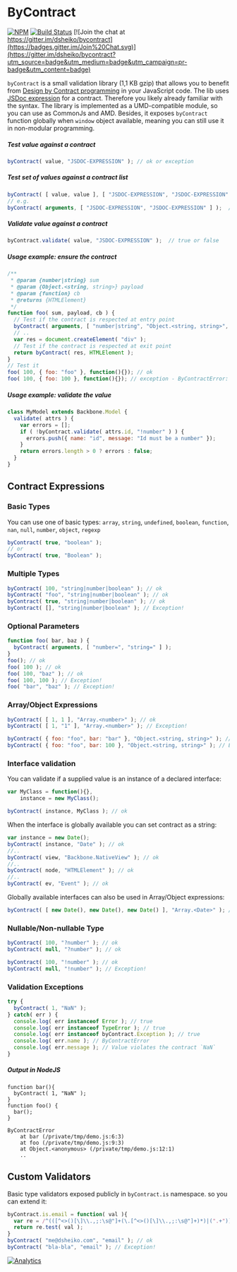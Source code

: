 ByContract
==============
[![NPM](https://nodei.co/npm/bycontract.png)](https://nodei.co/npm/bycontract/)
[![Build Status](https://travis-ci.org/dsheiko/bycontract.png)](https://travis-ci.org/dsheiko/bycontract)
[![Join the chat at https://gitter.im/dsheiko/bycontract](https://badges.gitter.im/Join%20Chat.svg)](https://gitter.im/dsheiko/bycontract?utm_source=badge&utm_medium=badge&utm_campaign=pr-badge&utm_content=badge)

`byContract` is a small validation library (1,1 KB gzip) that allows you to benefit from [Design by Contract programming](https://en.wikipedia.org/wiki/Design_by_contract)
in your JavaScript code. The lib uses [JSDoc expression](http://usejsdoc.org/tags-type.html) for a contract. Therefore you
likely already familiar with the syntax. The library is implemented as a UMD-compatible module, so you can use as CommonJs and AMD.
Besides, it exposes `byContract` function globally when `window` object available, meaning you can still use it in non-modular programming.


##### Test value against a contract
```javascript
byContract( value, "JSDOC-EXPRESSION" ); // ok or exception
```

##### Test set of values against a contract list
```javascript
byContract( [ value, value ], [ "JSDOC-EXPRESSION", "JSDOC-EXPRESSION" ] );  // ok or exception
// e.g.
byContract( arguments, [ "JSDOC-EXPRESSION", "JSDOC-EXPRESSION" ] );  // ok or exception
```

##### Validate value against a contract
```javascript
byContract.validate( value, "JSDOC-EXPRESSION" );  // true or false
```

##### Usage example: ensure the contract

```javascript
/**
 * @param {number|string} sum
 * @param {Object.<string, string>} payload
 * @param {function} cb
 * @returns {HTMLElement}
 */
function foo( sum, payload, cb ) {
  // Test if the contract is respected at entry point
  byContract( arguments, [ "number|string", "Object.<string, string>", "function" ] );
  // ..
  var res = document.createElement( "div" );
  // Test if the contract is respected at exit point
  return byContract( res, HTMLElement );
}
// Test it
foo( 100, { foo: "foo" }, function(){}); // ok
foo( 100, { foo: 100 }, function(){}); // exception - ByContractError: Value of index 1 violates the contract `Object.<string, string>`
```

##### Usage example: validate the value
```javascript
class MyModel extends Backbone.Model {
  validate( attrs ) {
    var errors = [];
    if ( !byContract.validate( attrs.id, "!number" ) ) {
      errors.push({ name: "id", message: "Id must be a number" });
    }
    return errors.length > 0 ? errors : false;
  }
}

```



## Contract Expressions

### Basic Types

You can use one of basic types: `array`, `string`, `undefined`, `boolean`, `function`, `nan`, `null`, `number`, `object`, `regexp`
```javascript
byContract( true, "boolean" );
// or
byContract( true, "Boolean" );
```

### Multiple Types

```javascript
byContract( 100, "string|number|boolean" ); // ok
byContract( "foo", "string|number|boolean" ); // ok
byContract( true, "string|number|boolean" ); // ok
byContract( [], "string|number|boolean" ); // Exception!
```

### Optional Parameters
```javascript
function foo( bar, baz ) {
  byContract( arguments, [ "number=", "string=" ] );
}
foo(); // ok
foo( 100 ); // ok
foo( 100, "baz" ); // ok
foo( 100, 100 ); // Exception!
foo( "bar", "baz" ); // Exception!
```

### Array/Object Expressions

```javascript
byContract( [ 1, 1 ], "Array.<number>" ); // ok
byContract( [ 1, "1" ], "Array.<number>" ); // Exception!

byContract( { foo: "foo", bar: "bar" }, "Object.<string, string>" ); // ok
byContract( { foo: "foo", bar: 100 }, "Object.<string, string>" ); // Exception!
```

### Interface validation

You can validate if a supplied value is an instance of a declared interface:

```javascript
var MyClass = function(){},
    instance = new MyClass();

byContract( instance, MyClass ); // ok
```

When the interface is globally available you can set contract as a string:

```javascript
var instance = new Date();
byContract( instance, "Date" ); // ok
//..
byContract( view, "Backbone.NativeView" ); // ok
//..
byContract( node, "HTMLElement" ); // ok
//..
byContract( ev, "Event" ); // ok
```

Globally available interfaces can also be used in Array/Object expressions:

```javascript
byContract( [ new Date(), new Date(), new Date() ], "Array.<Date>" ); // ok
```


### Nullable/Non-nullable Type

```javascript
byContract( 100, "?number" ); // ok
byContract( null, "?number" ); // ok
```

```javascript
byContract( 100, "!number" ); // ok
byContract( null, "!number" ); // Exception!
```


### Validation Exceptions

```javascript
try {
  byContract( 1, "NaN" );
} catch( err ) {
  console.log( err instanceof Error ); // true
  console.log( err instanceof TypeError ); // true
  console.log( err instanceof byContract.Exception ); // true
  console.log( err.name ); // ByContractError
  console.log( err.message ); // Value violates the contract `NaN`
}
```

##### Output in NodeJS
```
function bar(){
  byContract( 1, "NaN" );
}
function foo() {
  bar();
}

ByContractError
    at bar (/private/tmp/demo.js:6:3)
    at foo (/private/tmp/demo.js:9:3)
    at Object.<anonymous> (/private/tmp/demo.js:12:1)
    ..
```


## Custom Validators

Basic type validators exposed publicly in `byContract.is` namespace. so you can extend it:

```javascript
byContract.is.email = function( val ){
  var re = /^(([^<>()[\]\\.,;:\s@"]+(\.[^<>()[\]\\.,;:\s@"]+)*)|(".+"))@((\[[0-9]{1,3}\.[0-9]{1,3}\.[0-9]{1,3}\.[0-9]{1,3}])|(([a-zA-Z\-0-9]+\.)+[a-zA-Z]{2,}))$/;
  return re.test( val );
}
byContract( "me@dsheiko.com", "email" ); // ok
byContract( "bla-bla", "email" ); // Exception!
```


[![Analytics](https://ga-beacon.appspot.com/UA-1150677-13/dsheiko/bycontract)](http://githalytics.com/dsheiko/bycontract)